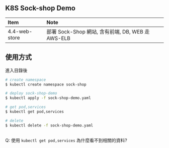 ## K8S Sock-shop Demo

| Item | Note |
|:---|:---|
|4.4-web-store | 部署 Sock-Shop 網站, 含有前端, DB, WEB 走 AWS-ELB |

## 使用方式

進入目錄後

```bash
# create namespace
$ kubectl create namespace sock-shop

# deploy sock-shop-demo
$ kubectl apply -f sock-shop-demo.yaml

# get pod,services
$ kubectl get pod,services

# delete 
$ kubectl delete -f sock-shop-demo.yaml
```

## 

Q: 使用 `kubectl get pod,services` 為什麼看不到相關的資料?